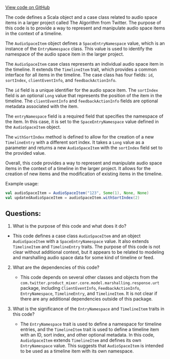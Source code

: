 [View code on GitHub](https://github.com/misbahsy/the-algorithm/product-mixer/core/src/main/scala/com/twitter/product_mixer/core/model/marshalling/response/urt/item/audio_space/AudioSpaceItem.scala)

The code defines a Scala object and a case class related to audio space items in a larger project called The Algorithm from Twitter. The purpose of this code is to provide a way to represent and manipulate audio space items in the context of a timeline. 

The `AudioSpaceItem` object defines a `SpaceEntryNamespace` value, which is an instance of the `EntryNamespace` class. This value is used to identify the namespace of the audio space item in the larger project. 

The `AudioSpaceItem` case class represents an individual audio space item in the timeline. It extends the `TimelineItem` trait, which provides a common interface for all items in the timeline. The case class has four fields: `id`, `sortIndex`, `clientEventInfo`, and `feedbackActionInfo`. 

The `id` field is a unique identifier for the audio space item. The `sortIndex` field is an optional `Long` value that represents the position of the item in the timeline. The `clientEventInfo` and `feedbackActionInfo` fields are optional metadata associated with the item. 

The `entryNamespace` field is a required field that specifies the namespace of the item. In this case, it is set to the `SpaceEntryNamespace` value defined in the `AudioSpaceItem` object. 

The `withSortIndex` method is defined to allow for the creation of a new `TimelineEntry` with a different sort index. It takes a `Long` value as a parameter and returns a new `AudioSpaceItem` with the `sortIndex` field set to the provided value. 

Overall, this code provides a way to represent and manipulate audio space items in the context of a timeline in the larger project. It allows for the creation of new items and the modification of existing items in the timeline. 

Example usage:

```scala
val audioSpaceItem = AudioSpaceItem("123", Some(1), None, None)
val updatedAudioSpaceItem = audioSpaceItem.withSortIndex(2)
```
## Questions: 
 1. What is the purpose of this code and what does it do?
   - This code defines a case class `AudioSpaceItem` and an object `AudioSpaceItem` with a `SpaceEntryNamespace` value. It also extends `TimelineItem` and `TimelineEntry` traits. The purpose of this code is not clear without additional context, but it appears to be related to modeling and marshalling audio space data for some kind of timeline or feed.
   
2. What are the dependencies of this code?
   - This code depends on several other classes and objects from the `com.twitter.product_mixer.core.model.marshalling.response.urt` package, including `ClientEventInfo`, `FeedbackActionInfo`, `EntryNamespace`, `TimelineEntry`, and `TimelineItem`. It is not clear if there are any additional dependencies outside of this package.

3. What is the significance of the `EntryNamespace` and `TimelineItem` traits in this code?
   - The `EntryNamespace` trait is used to define a namespace for timeline entries, and the `TimelineItem` trait is used to define a timeline item with an ID, sort index, and other optional metadata. In this code, `AudioSpaceItem` extends `TimelineItem` and defines its own `EntryNamespace` value. This suggests that `AudioSpaceItem` is intended to be used as a timeline item with its own namespace.